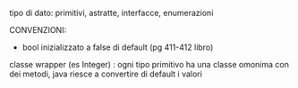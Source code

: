 tipo di dato: primitivi, astratte, interfacce, enumerazioni

CONVENZIONI:
- bool inizializzato a false di default (pg 411-412 libro)

classe wrapper (es Integer) : ogni tipo primitivo ha una classe omonima con dei metodi, java riesce a convertire di default i valori